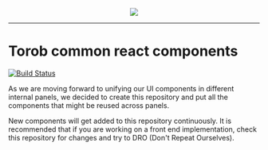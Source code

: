 <p align="center">
  <img src="https://storage.torob.com/torob/email-assets/logo_small.png">
</p>

****
# Torob common react components
[![Build Status](https://travis-ci.org/Torob/react-common.svg?branch=master)](https://travis-ci.org/Torob/react-common)

As we are moving forward to unifying our UI components in different internal panels, we decided to create this repository and put all the components that might be reused across panels.

New components will get added to this repository continuously. It is recommended that if you are working on a front end implementation, check this repository for changes and try to DRO (Don't Repeat Ourselves).

